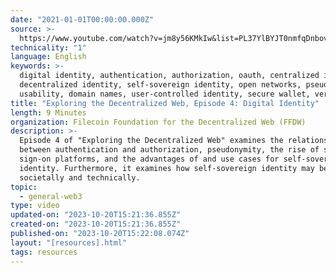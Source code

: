 ```yaml
---
date: "2021-01-01T00:00:00.000Z"
source: >-
  https://www.youtube.com/watch?v=jm8y56KMkIw&list=PL37YlBYJT0nmfqDnbov6lKHUyZvRfQjap&index=5
technicality: "1"
language: English
keywords: >-
  digital identity, authentication, authorization, oauth, centralized internet,
  decentralized identity, self-sovereign identity, open networks, pseudonymity,
  usability, domain names, user-controlled identity, secure wallet, verification
title: "Exploring the Decentralized Web, Episode 4: Digital Identity"
length: 9 Minutes
organization: Filecoin Foundation for the Decentralized Web (FFDW)
description: >-
  Episode 4 of "Exploring the Decentralized Web" examines the relationship
  between authentication and authorization, pseudonymity, the rise of single
  sign-on platforms, and the advantages of and use cases for self-sovereign
  identity. Furthermore, it examines how self-sovereign identity may be achieved
  societally and technically.
topic:
  - general-web3
type: video
updated-on: "2023-10-20T15:21:36.855Z"
created-on: "2023-10-20T15:21:36.855Z"
published-on: "2023-10-20T15:22:08.074Z"
layout: "[resources].html"
tags: resources
---
```

